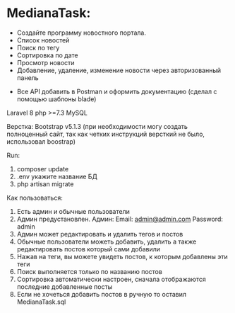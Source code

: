# MedianaTask:

+ Создайте программу новостного портала.
+ Список новостей
+ Поиск по тегу
+ Сортировка по дате
+ Просмотр новости
+ Добавление, удаление, изменение новости через авторизованный панель
- Все API добавить в Postman и оформить документацию (сделал с помощью шаблоны blade)

Laravel 8
php >=7.3
MySQL

Верстка: Bootstrap v5.1.3 (при необходимости могу создать полноценный сайт, так как четких инструкций версткий не было, использовал boostrap)

Run:
1. composer update
2. .env укажите название БД
3. php artisan migrate


Как пользоваться:
1. Есть админ и обычные пользователи
2. Админ предустановлен. Админ: 
          Email: admin@admin.com
       Password: admin
4. Админ может редактировать и удалить тегов и постов
5. Обычные пользователи можеть добавить, удалить а также редактировать постов который сами добавили
6. Нажав на теги, вы можете увидеть постов, к которым добавлены эти теги
7. Поиск выполняется только по названию постов
8. Сортировка автоматически настроен, сначала отображаются последние добавленные посты
9. Если не хочеться добавить постов в ручную то оставил MedianaTask.sql
